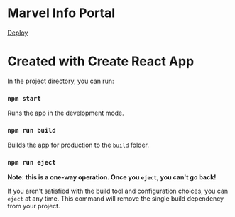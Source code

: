 # Marvel Info Portal

[Deploy](https://ilsapunov.github.io/react-marvel-info-portal)

# Created with Create React App

In the project directory, you can run:

### `npm start`

Runs the app in the development mode.

### `npm run build`

Builds the app for production to the `build` folder.

### `npm run eject`

**Note: this is a one-way operation. Once you `eject`, you can't go back!**

If you aren't satisfied with the build tool and configuration choices, you can `eject` at any time. This command will remove the single build dependency from your project.
